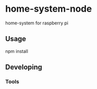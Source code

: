 # home-system-node
home-system for raspberry pi



## Usage
npm install


## Developing



### Tools

